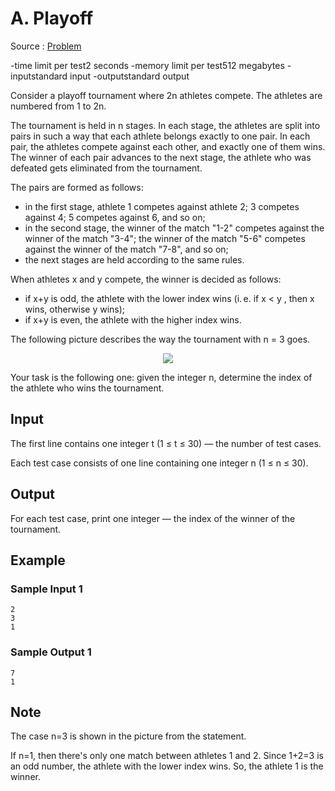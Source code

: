 # A. Playoff

Source : [Problem](https://codeforces.com/problemset/problem/1651/A)

-time limit per test2 seconds
-memory limit per test512 megabytes
-inputstandard input
-outputstandard output

Consider a playoff tournament where 2n
athletes compete. The athletes are numbered from 1
to 2n.

The tournament is held in n
stages. In each stage, the athletes are split into pairs in such a way that each athlete belongs exactly to one pair. In each pair, the athletes compete against each other, and exactly one of them wins. The winner of each pair advances to the next stage, the athlete who was defeated gets eliminated from the tournament.

The pairs are formed as follows:

- in the first stage, athlete 1 competes against athlete 2; 3 competes against 4; 5 competes against 6, and so on;
- in the second stage, the winner of the match "1-2" competes against the winner of the match "3-4"; the winner of the match "5-6" competes against the winner of the match "7-8", and so on;
- the next stages are held according to the same rules.

When athletes x and y compete, the winner is decided as follows:

- if x+y is odd, the athlete with the lower index wins (i. e. if x < y , then x wins, otherwise y wins);
- if x+y is even, the athlete with the higher index wins.

The following picture describes the way the tournament with n = 3 goes.

<p align="center"><img src="https://espresso.codeforces.com/b4d1f5820e5d7709f5ae5211412e5a2be30315c5.png"></p>

Your task is the following one: given the integer n, determine the index of the athlete who wins the tournament.

## Input

The first line contains one integer t (1 ≤ t ≤ 30) — the number of test cases.

Each test case consists of one line containing one integer n (1 ≤ n ≤ 30).

## Output

For each test case, print one integer — the index of the winner of the tournament.

## Example

### Sample Input 1

    2
    3
    1

### Sample Output 1

    7
    1

## Note

The case n=3 is shown in the picture from the statement.

If n=1, then there's only one match between athletes 1 and 2. Since 1+2=3 is an odd number, the athlete with the lower index wins. So, the athlete 1 is the winner.
